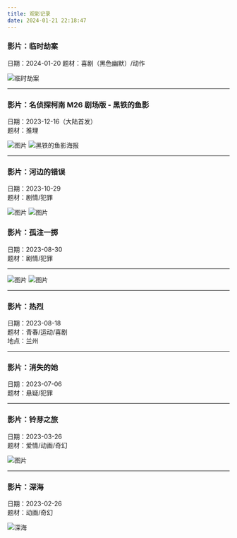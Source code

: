 ```yaml
---
title: 观影记录
date: 2024-01-21 22:18:47
---
```


### 影片：临时劫案

日期：2024-01-20
题材：喜剧（黑色幽默）/动作

![临时劫案](https://resetsix.github.io/picx-images-hosting/movies/临时劫案.7zq5thzdu1.webp)

---

### 影片：名侦探柯南 M26 剧场版 - 黑铁的鱼影

日期：2023-12-16（大陆首发）  
题材：推理

![图片](https://resetsix.github.io/picx-images-hosting/movies/图片.3uukhea322.webp)
![黑铁的鱼影海报](https://resetsix.github.io/picx-images-hosting/cherry/黑铁的鱼影海报.8vmn8ykri5.webp)

---

### 影片：河边的错误

日期：2023-10-29  
题材：剧情/犯罪

![图片](https://resetsix.github.io/picx-images-hosting/movies/图片.3uukheafnm.webp)
![图片](https://resetsix.github.io/picx-images-hosting/movies/图片.3d4ist9frw.webp)

### 影片：孤注一掷

日期：2023-08-30  
题材：剧情/犯罪

---

![图片](https://resetsix.github.io/picx-images-hosting/movies/图片.1lbjxwqdth.webp)
![图片](https://resetsix.github.io/picx-images-hosting/movies/图片.2krnb2teem.webp)

---

### 影片：热烈

日期：2023-08-18  
题材：青春/运动/喜剧  
地点：兰州

---

### 影片：消失的她

日期：2023-07-06  
题材：悬疑/犯罪

---

### 影片：铃芽之旅

日期：2023-03-26  
题材：爱情/动画/奇幻

![图片](https://resetsix.github.io/picx-images-hosting/movies/图片.1aoq4rbp8l.webp)

---

### 影片：深海

日期：2023-02-26  
题材：动画/奇幻

![深海](https://resetsix.github.io/picx-images-hosting/movies/深海.1hry06y5ym.webp)